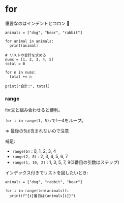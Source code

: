# for

重要なのはインデントとコロン :dog:

```
animals = ["dog", "bear", "rabbit"]

for animal in animals:
  print(animal)
```

```
# リストの合計を求める
nums = [1, 2, 3, 4, 5]
total = 0

for n in nums:
  total += n

print("合計:", total)
```

### range

for文と組み合わせると便利。

`for i in range(1, 5):`で1～4をループ。

=> 最後の5は含まれないので注意

補足:

- `range(5)` : 0, 1, 2, 3, 4
- `range(2, 8)` : 2, 3, 4, 5, 6, 7
- `range(1, 10, 2)` : 1, 3, 5, 7, 9(3番目の引数はステップ)

インデックス付きでリストを回したいとき:

```
animals = ["dog", "rabbit", "bear"]

for i in range(len(animals)):
  print(f"{i}番目は{animals[i]}")
```

